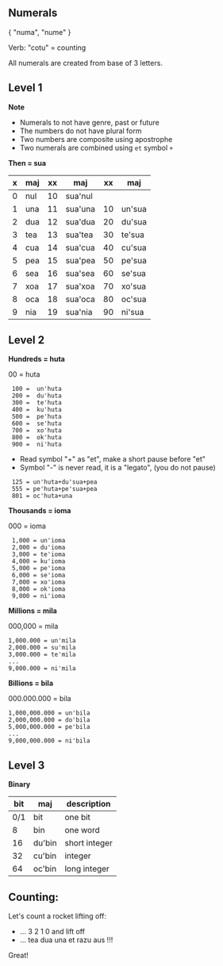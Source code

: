 ## Numerals 

{ "numa", "nume" }

Verb: "cotu" = counting

All numerals are created from base of 3 letters.

## Level 1

**Note** 

* Numerals to not have genre, past or future
* The numbers do not have plural form
* Two numbers are composite using apostrophe 
* Two numerals are combined using `et` symbol `+`

**Then = sua**

x | maj  | xx | maj           | xx | maj     |
--|------|----|---------------|----|---------|
0 | nul  | 10 | sua'nul       |    |         |
1 | una  | 11 | sua'una       | 10 | un'sua  |
2 | dua  | 12 | sua'dua       | 20 | du'sua  |
3 | tea  | 13 | sua'tea       | 30 | te'sua  |
4 | cua  | 14 | sua'cua       | 40 | cu'sua  |
5 | pea  | 15 | sua'pea       | 50 | pe'sua  |
6 | sea  | 16 | sua'sea       | 60 | se'sua  |
7 | xoa  | 17 | sua'xoa       | 70 | xo'sua  |
8 | oca  | 18 | sua'oca       | 80 | oc'sua  |
9 | nia  | 19 | sua'nia       | 90 | ni'sua  | 

## Level 2

**Hundreds = huta**

00 =  huta

```
 100 =  un'huta
 200 =  du'huta
 300 =  te'huta
 400 =  ku'huta
 500 =  pe'huta
 600 =  se'huta
 700 =  xo'huta
 800 =  ok'huta
 900 =  ni'huta
```

* Read symbol "+" as "et", make a short pause before "et"
* Symbol "-" is never read, it is a "legato", (you do not pause)

```
 125 = un'huta+du'sua+pea
 555 = pe'huta+pe'sua+pea
 801 = oc'huta+una
```

**Thousands = ioma**

000 = ioma

``` 
 1,000 = un'ioma
 2,000 = du'ioma
 3,000 = te'ioma
 4,000 = ku'ioma
 5,000 = pe'ioma
 6,000 = se'ioma
 7,000 = xo'ioma
 8,000 = ok'ioma
 9,000 = ni'ioma
```

**Millions  = mila**

000,000 = mila

```
1,000.000 = un'mila
2,000.000 = su'mila
3,000.000 = te'mila
...
9,000.000 = ni'mila
```

**Billions = bila**

000.000.000   = bila

```
1,000,000.000 = un'bila
2,000,000.000 = do'bila
5,000,000.000 = pe'bila
...
9,000,000.000 = ni'bila
```

## Level 3

**Binary**

bit | maj      | description
----|----------|----------------------
0/1 | bit      | one bit
8   | bin      | one word
16  | du'bin   | short integer
32  | cu'bin   | integer
64  | oc'bin   | long integer

## Counting:

Let's count a rocket lifting off:

* ... 3 2 1 0 and lift off
* ... tea dua una et razu aus !!! 

Great!
